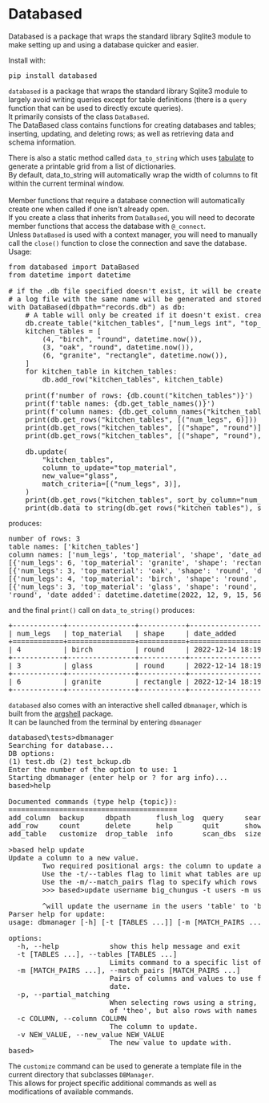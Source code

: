 # Databased
Databased is a package that wraps the standard library Sqlite3 module to make setting up and using a database quicker and easier.<br>

Install with:
<pre>pip install databased</pre>

`databased` is a package that wraps the standard library Sqlite3 module to largely avoid writing queries except for table definitions (there is a `query` function that can be used to directly excute queries).<br>
It primarily consists of the class `DataBased`.<br>
The DataBased class contains functions for creating databases and tables; inserting, updating, and deleting rows; 
as well as retrieving data and schema information.<br>

There is also a static method called `data_to_string` which uses [tabulate](https://pypi.org/project/tabulate/) to generate a printable grid from a list of dictionaries.<br>
By default, data_to_string will automatically wrap the width of columns to fit within the current terminal window.<br><br>
Member functions that require a database connection will automatically create one when called if one isn't already open.<br>
If you create a class that inherits from `DataBased`, you will need to decorate member functions that access the database with `@_connect`.<br>
Unless `DataBased` is used with a context manager, you will need to manually call the `close()` function to close the connection and save the database.
<br>
Usage:
<pre>
from databased import DataBased
from datetime import datetime

# if the .db file specified doesn't exist, it will be created
# a log file with the same name will be generated and stored in the same directory
with DataBased(dbpath="records.db") as db:
    # A table will only be created if it doesn't exist. create_tables() will not overwrite an existing table.
    db.create_table("kitchen_tables", ["num_legs int", "top_material text", "shape text", "date_added timestamp"])
    kitchen_tables = [
        (4, "birch", "round", datetime.now()),
        (3, "oak", "round", datetime.now()),
        (6, "granite", "rectangle", datetime.now()),
    ]
    for kitchen_table in kitchen_tables:
        db.add_row("kitchen_tables", kitchen_table)

    print(f'number of rows: {db.count("kitchen_tables")}')
    print(f'table names: {db.get_table_names()}')
    print(f'column names: {db.get_column_names("kitchen_tables")}')
    print(db.get_rows("kitchen_tables", [("num_legs", 6)]))
    print(db.get_rows("kitchen_tables", [("shape", "round")], sort_by_column="num_legs"))
    print(db.get_rows("kitchen_tables", [("shape", "round"), ("num_legs", 4)]))

    db.update(
        "kitchen_tables",
        column_to_update="top_material",
        new_value="glass",
        match_criteria=[("num_legs", 3)],
    )
    print(db.get_rows("kitchen_tables", sort_by_column="num_legs"))
    print(db.data_to_string(db.get_rows("kitchen_tables"), sort_key="top_material"))
</pre>
produces:
<pre>
number of rows: 3
table names: ['kitchen_tables']
column names: ['num_legs', 'top_material', 'shape', 'date_added']
[{'num_legs': 6, 'top_material': 'granite', 'shape': 'rectangle', 'date_added': datetime.datetime(2022, 12, 9, 15, 56, 56, 543549)}]
[{'num_legs': 3, 'top_material': 'oak', 'shape': 'round', 'date_added': datetime.datetime(2022, 12, 9, 15, 56, 56, 543549)}, {'num_legs': 4, 'top_material': 'birch', 'shape': 'round', 'date_added': datetime.datetime(2022, 12, 9, 15, 56, 56, 543549)}]
[{'num_legs': 4, 'top_material': 'birch', 'shape': 'round', 'date_added': datetime.datetime(2022, 12, 9, 15, 56, 56, 543549)}]
[{'num_legs': 3, 'top_material': 'glass', 'shape': 'round', 'date_added': datetime.datetime(2022, 12, 9, 15, 56, 56, 543549)}, {'num_legs': 4, 'top_material': 'birch', 'shape': 
'round', 'date_added': datetime.datetime(2022, 12, 9, 15, 56, 56, 543549)}, {'num_legs': 6, 'top_material': 'granite', 'shape': 'rectangle', 'date_added': datetime.datetime(2022, 12, 9, 15, 56, 56, 543549)}]
</pre>
and the final `print()` call on `data_to_string()` produces:
<pre>
+------------+----------------+-----------+-----------------------------+
| num_legs   | top_material   | shape     | date_added                  |
+============+================+===========+=============================+
| 4          | birch          | round     | 2022-12-14 18:19:31.501745  |
+------------+----------------+-----------+-----------------------------+
| 3          | glass          | round     | 2022-12-14 18:19:31.501745  |
+------------+----------------+-----------+-----------------------------+
| 6          | granite        | rectangle | 2022-12-14 18:19:31.501745  |
+------------+----------------+-----------+-----------------------------+
</pre>

`databased` also comes with an interactive shell called `dbmanager`, which is built from the [argshell](https://github.com/matt-manes/argshell) package.<br>
It can be launched from the terminal by entering `dbmanager`
<pre>
databased\tests>dbmanager
Searching for database...
DB options:
(1) test.db (2) test_bckup.db
Enter the number of the option to use: 1
Starting dbmanager (enter help or ? for arg info)...
based>help

Documented commands (type help {topic}):
========================================
add_column  backup     dbpath      flush_log  query     search  sys
add_row     count      delete      help       quit      show    update
add_table   customize  drop_table  info       scan_dbs  size    use_db

>based help update
Update a column to a new value.
        Two required positional args: the column to update and the value to update to.
        Use the -t/--tables flag to limit what tables are updated.
        Use the -m/--match_pairs flag to specify which rows are updated.
        >>> based>update username big_chungus -t users -m username lil_chungus

        ^will update the username in the users 'table' to 'big_chungus' where the username is currently 'lil_chungus'^
Parser help for update:
usage: dbmanager [-h] [-t [TABLES ...]] [-m [MATCH_PAIRS ...]] [-p] -c COLUMN -v NEW_VALUE

options:
  -h, --help            show this help message and exit
  -t [TABLES ...], --tables [TABLES ...]
                        Limits command to a specific list of tables
  -m [MATCH_PAIRS ...], --match_pairs [MATCH_PAIRS ...]
                        Pairs of columns and values to use for narrowing the scope of row operations. i.e. 'find -t users -m name Bob state Alaska last_login *' will print all rows from the users table that have the name Bob, are from the state Alaska, and last logged in at any
                        date.
  -p, --partial_matching
                        When selecting rows using a string, the string can be a substring instead of an exact match. i.e. "-t names -m first theo" only returns rows from names where the first name is exactly 'theo'. "-t names -m first theo -p" would return rows with first names
                        of 'theo', but also rows with names like 'theodore'.
  -c COLUMN, --column COLUMN
                        The column to update.
  -v NEW_VALUE, --new_value NEW_VALUE
                        The new value to update with.
based>
</pre>
The `customize` command can be used to generate a template file in the current directory that subclasses `DBManager`.<br>
This allows for project specific additional commands as well as modifications of available commands.



